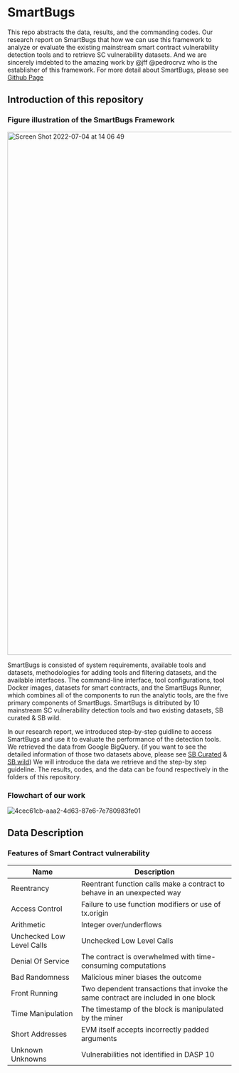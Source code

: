 # SmartBugs
This repo abstracts the data, results, and the commanding codes. Our research report on SmartBugs that how we can use this framework to analyze or evaluate the existing mainstream smart contract vulnerability detection tools and to retrieve SC vulnerability datasets. And we are sincerely imdebted to the amazing work by @jff @pedrocrvz who is the establisher of this framework.
For more detail about SmartBugs, please see [Github Page](https://github.com/smartbugs)

## Introduction of this repository
### Figure illustration of the SmartBugs Framework
<img width="1177" alt="Screen Shot 2022-07-04 at 14 06 49" src="https://user-images.githubusercontent.com/109135319/178464891-07c9eea4-1eea-4588-a87a-29bbebbddc16.png">

SmartBugs is consisted of system requirements, available tools and datasets, methodologies for adding tools and filtering datasets, and the available interfaces. The command-line interface, tool configurations, tool Docker images, datasets for smart contracts, and the SmartBugs Runner, which combines all of the components to run the analytic tools, are the five primary components of SmartBugs. SmartBugs is ditributed by 10 mainstream SC vulnerability detection tools and two existing datasets, SB curated & SB wild. 

In our research report, we introduced step-by-step guidline to access SmartBugs and use it to evaluate the performance of the detection tools. We retrieved the data from Google BigQuery. (if you want to see the detailed information of those two datasets above, please see [SB Curated](https://github.com/smartbugs/smartbugs) & [SB wild](https://github.com/smartbugs/smartbugs-wild)) We will introduce the data we retrieve and the step-by step guideline. The results, codes, and the data can be found respectively in the folders of this repository.

### Flowchart of our work
![4cec61cb-aaa2-4d63-87e6-7e780983fe01](https://user-images.githubusercontent.com/109135319/178493317-8c7bfb6a-4820-4258-86b2-dc9df99c2f55.png)

## Data Description 
### Features of Smart Contract vulnerability 
|Name|Description|
|----|-----------|
|Reentrancy|Reentrant function calls make a contract to behave in an unexpected way|
|Access Control|Failure to use function modifiers or use of tx.origin|
|Arithmetic|Integer over/underflows|
|Unchecked Low Level Calls|Unchecked Low Level Calls|call(), callcode(), delegatecall() or send() fails and it is not checked|
|Denial Of Service|The contract is overwhelmed with time-consuming computations|
|Bad Randomness|Malicious miner biases the outcome|
|Front Running|Two dependent transactions that invoke the same contract are included in one block|
|Time Manipulation|The timestamp of the block is manipulated by the miner|
|Short Addresses|EVM itself accepts incorrectly padded arguments|
|Unknown Unknowns|Vulnerabilities not identified in DASP 10|

### 



